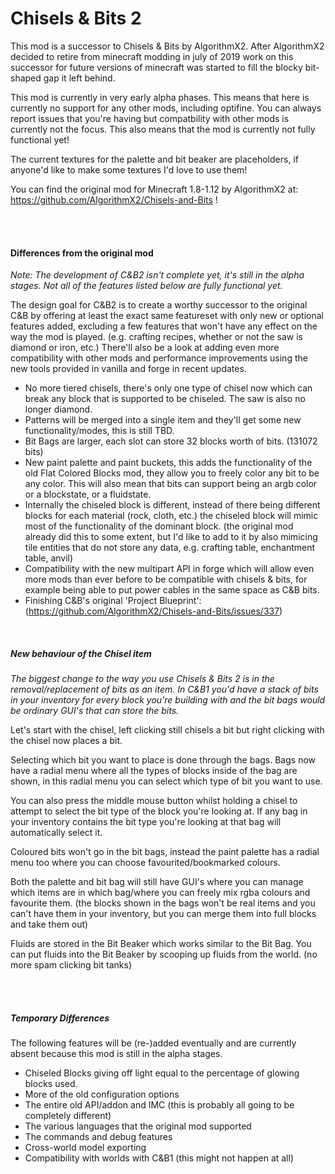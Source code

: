 # Chisels & Bits 2

This mod is a successor to Chisels & Bits by AlgorithmX2. After AlgorithmX2 decided to retire from minecraft modding in july of 2019 work on this successor for future versions of minecraft was started to fill the blocky bit-shaped gap it left behind.

This mod is currently in very early alpha phases. This means that here is currently no support for any other mods, including optifine. You can always report issues that you're having but compatbility with other mods is currently not the focus. This also means that the mod is currently not fully functional yet!

The current textures for the palette and bit beaker are placeholders, if anyone'd like to make some textures I'd love to use them!

You can find the original mod for Minecraft 1.8-1.12 by AlgorithmX2 at: https://github.com/AlgorithmX2/Chisels-and-Bits !

<br/> <br/>

#### Differences from the original mod
_Note: The development of C&B2 isn't complete yet, it's still in the alpha stages. Not all of the features listed below are fully functional yet._

The design goal for C&B2 is to create a worthy successor to the original C&B by offering at least the exact same featureset with only new or optional features added, excluding a few features that won't have any effect on the way the mod is played. (e.g. crafting recipes, whether or not the saw is diamond or iron, etc.) There'll also be a look at adding even more compatibility with other mods and performance improvements using the new tools provided in vanilla and forge in recent updates.

* No more tiered chisels, there's only one type of chisel now which can break any block that is supported to be chiseled. The saw is also no longer diamond.
* Patterns will be merged into a single item and they'll get some new functionality/modes, this is still TBD.
* Bit Bags are larger, each slot can store 32 blocks worth of bits. (131072 bits)
* New paint palette and paint buckets, this adds the functionality of the old Flat Colored Blocks mod, they allow you to freely color any bit to be any color. This will also mean that bits can support being an argb color or a blockstate, or a fluidstate.
* Internally the chiseled block is different, instead of there being different blocks for each material (rock, cloth, etc.) the chiseled block will mimic most of the functionality of the dominant block. (the original mod already did this to some extent, but I'd like to add to it by also mimicing tile entities that do not store any data, e.g. crafting table, enchantment table, anvil)
* Compatibility with the new multipart API in forge which will allow even more mods than ever before to be compatible with chisels & bits, for example being able to put power cables in the same space as C&B bits.
* Finishing C&B's original 'Project Blueprint': (https://github.com/AlgorithmX2/Chisels-and-Bits/issues/337)

<br/>

##### New behaviour of the Chisel item

_The biggest change to the way you use Chisels & Bits 2 is in the removal/replacement of bits as an item. In C&B1 you'd have a stack of bits in your inventory for every block you're building with and the bit bags would be ordinary GUI's that can store the bits._

Let's start with the chisel, left clicking still chisels a bit but right clicking with the chisel now places a bit.

Selecting which bit you want to place is done through the bags. Bags now have a radial menu where all the types of blocks inside of the bag are shown, in this radial menu you can select which type of bit you want to use.

You can also press the middle mouse button whilst holding a chisel to attempt to select the bit type of the block you're looking at. If any bag in your inventory contains the bit type you're looking at that bag will automatically select it.

Coloured bits won't go in the bit bags, instead the paint palette has a radial menu too where you can choose favourited/bookmarked colours.

Both the palette and bit bag will still have GUI's where you can manage which items are in which bag/where you can freely mix rgba colours and favourite them. (the blocks shown in the bags won't be real items and you can't have them in your inventory, but you can merge them into full blocks and take them out)

Fluids are stored in the Bit Beaker which works similar to the Bit Bag. You can put fluids into the Bit Beaker by scooping up fluids from the world. (no more spam clicking bit tanks)

<br/>
<br/>

##### Temporary Differences
The following features will be (re-)added eventually and are currently absent because this mod is still in the alpha stages.
* Chiseled Blocks giving off light equal to the percentage of glowing blocks used.
* More of the old configuration options
* The entire old API/addon and IMC (this is probably all going to be completely different)
* The various languages that the original mod supported
* The commands and debug features
* Cross-world model exporting
* Compatibility with worlds with C&B1 (this might not happen at all)
